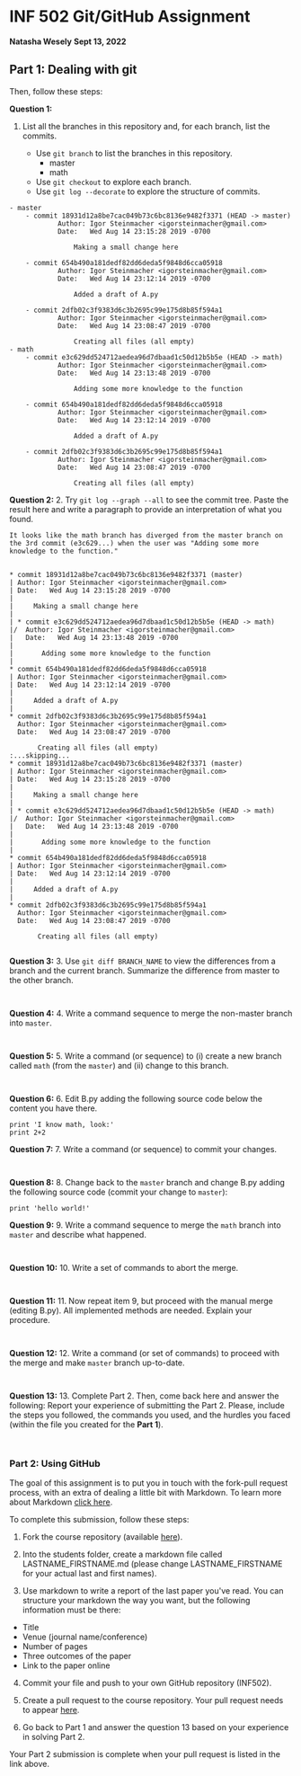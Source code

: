 # INF 502 Git/GitHub Assignment

**Natasha Wesely**
**Sept 13, 2022**

## Part 1: Dealing with git


Then, follow these steps:

**Question 1:**
1. List all the branches in this repository and, for each branch, list the commits.

    - Use `git branch` to list the branches in this repository.
        - master
        - math
    - Use `git checkout` to explore each branch.
    - Use `git log --decorate` to explore the structure of commits.

```
- master
    - commit 18931d12a8be7cac049b73c6bc8136e9482f3371 (HEAD -> master)
            Author: Igor Steinmacher <igorsteinmacher@gmail.com>
            Date:   Wed Aug 14 23:15:28 2019 -0700

                Making a small change here

    - commit 654b490a181dedf82dd6deda5f9848d6cca05918
            Author: Igor Steinmacher <igorsteinmacher@gmail.com>
            Date:   Wed Aug 14 23:12:14 2019 -0700

                Added a draft of A.py

    - commit 2dfb02c3f9383d6c3b2695c99e175d8b85f594a1
            Author: Igor Steinmacher <igorsteinmacher@gmail.com>
            Date:   Wed Aug 14 23:08:47 2019 -0700

                Creating all files (all empty)
- math
    - commit e3c629dd524712aedea96d7dbaad1c50d12b5b5e (HEAD -> math)
            Author: Igor Steinmacher <igorsteinmacher@gmail.com>
            Date:   Wed Aug 14 23:13:48 2019 -0700

                Adding some more knowledge to the function

    - commit 654b490a181dedf82dd6deda5f9848d6cca05918
            Author: Igor Steinmacher <igorsteinmacher@gmail.com>
            Date:   Wed Aug 14 23:12:14 2019 -0700

                Added a draft of A.py

    - commit 2dfb02c3f9383d6c3b2695c99e175d8b85f594a1
            Author: Igor Steinmacher <igorsteinmacher@gmail.com>
            Date:   Wed Aug 14 23:08:47 2019 -0700

                Creating all files (all empty)

```

**Question 2:**
2. Try `git log --graph --all` to see the commit tree. Paste the result here and write a paragraph to provide an interpretation of what you found.
```
It looks like the math branch has diverged from the master branch on the 3rd commit (e3c629...) when the user was "Adding some more knowledge to the function."


* commit 18931d12a8be7cac049b73c6bc8136e9482f3371 (master)
| Author: Igor Steinmacher <igorsteinmacher@gmail.com>
| Date:   Wed Aug 14 23:15:28 2019 -0700
| 
|     Making a small change here
|   
| * commit e3c629dd524712aedea96d7dbaad1c50d12b5b5e (HEAD -> math)
|/  Author: Igor Steinmacher <igorsteinmacher@gmail.com>
|   Date:   Wed Aug 14 23:13:48 2019 -0700
|   
|       Adding some more knowledge to the function
| 
* commit 654b490a181dedf82dd6deda5f9848d6cca05918
| Author: Igor Steinmacher <igorsteinmacher@gmail.com>
| Date:   Wed Aug 14 23:12:14 2019 -0700
| 
|     Added a draft of A.py
| 
* commit 2dfb02c3f9383d6c3b2695c99e175d8b85f594a1
  Author: Igor Steinmacher <igorsteinmacher@gmail.com>
  Date:   Wed Aug 14 23:08:47 2019 -0700
  
       Creating all files (all empty)
:...skipping...
* commit 18931d12a8be7cac049b73c6bc8136e9482f3371 (master)
| Author: Igor Steinmacher <igorsteinmacher@gmail.com>
| Date:   Wed Aug 14 23:15:28 2019 -0700
| 
|     Making a small change here
|   
| * commit e3c629dd524712aedea96d7dbaad1c50d12b5b5e (HEAD -> math)
|/  Author: Igor Steinmacher <igorsteinmacher@gmail.com>
|   Date:   Wed Aug 14 23:13:48 2019 -0700
|   
|       Adding some more knowledge to the function
| 
* commit 654b490a181dedf82dd6deda5f9848d6cca05918
| Author: Igor Steinmacher <igorsteinmacher@gmail.com>
| Date:   Wed Aug 14 23:12:14 2019 -0700
| 
|     Added a draft of A.py
| 
* commit 2dfb02c3f9383d6c3b2695c99e175d8b85f594a1
  Author: Igor Steinmacher <igorsteinmacher@gmail.com>
  Date:   Wed Aug 14 23:08:47 2019 -0700
  
       Creating all files (all empty)


```

**Question 3:**
3. Use `git diff BRANCH_NAME` to view the differences from a branch and the current branch. Summarize the difference from master to the other branch.

```


```

**Question 4:**
4. Write a command sequence to merge the non-master branch into `master`.

```


```


**Question 5:**
5. Write a command (or sequence) to (i) create a new branch called `math` (from the `master`) and (ii) change to this branch.

```


```
   
**Question 6:**
6. Edit B.py adding the following source code below the content you have there.
```
print 'I know math, look:'
print 2+2
```

**Question 7:**
7. Write a command (or sequence) to commit your changes.
```


```

**Question 8:**
8. Change back to the `master` branch and change B.py adding the following source code (commit your change to `master`):
```
print 'hello world!'
```

**Question 9:**
9. Write a command sequence to merge the `math` branch into `master` and describe what happened.
```


```
   
**Question 10:**
10. Write a set of commands to abort the merge.
```


```
   
**Question 11:**
11. Now repeat item 9, but proceed with the manual merge (editing B.py). All implemented methods are needed. Explain your procedure.
```


```

**Question 12:**
12. Write a command (or set of commands) to proceed with the merge and make `master` branch up-to-date.
```


```

**Question 13:**
13. Complete Part 2. Then, come back here and answer the following:
Report your experience of submitting the Part 2. Please, include the steps you followed, the commands you used, and the hurdles you faced (within the file you created for the **Part 1**).
```


```

### Part 2: Using GitHub

The goal of this assignment is to put you in touch with the fork-pull request process, with an extra of dealing a little bit with Markdown. To learn more about Markdown [click here](https://guides.github.com/features/mastering-markdown/).

To complete this submission, follow these steps:

1. Fork the course repository (available [here](https://github.com/chavesana/INF502-Fall22)).

2. Into the students folder, create a markdown file called LASTNAME_FIRSTNAME.md (please change LASTNAME_FIRSTNAME for your actual last and first names). 

3. Use markdown to write a report of the last paper you've read. You can structure your markdown the way you want, but the following information must be there:
- Title
- Venue (journal name/conference)
- Number of pages
- Three outcomes of the paper
- Link to the paper online

4. Commit your file and push to your own GitHub repository (INF502).

5. Create a pull request to the course repository. Your pull request needs to appear [here](https://github.com/chavesana/INF502-Fall22/pulls).

6. Go back to Part 1 and answer the question 13 based on your experience in solving Part 2.

Your Part 2 submission is complete when your pull request is listed in the link above.
